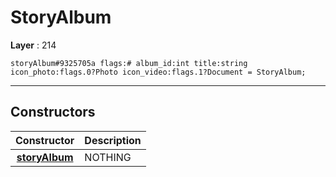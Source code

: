 # StoryAlbum

**Layer** : 214

```tl
storyAlbum#9325705a flags:# album_id:int title:string icon_photo:flags.0?Photo icon_video:flags.1?Document = StoryAlbum;
```

---

## Constructors

| Constructor | Description |
| :---: | :--- |
| [**storyAlbum**](constructor/storyAlbum) | NOTHING |